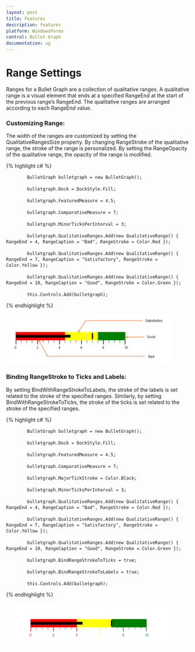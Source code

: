 ```yaml
---
layout: post
title: Features
description: features
platform: WindowsForms
control: Bullet Graph
documentation: ug
---
```


# Range Settings 

Ranges for a Bullet Graph are a collection of qualitative ranges. A qualitative range is a visual element that ends at a specified RangeEnd at the start of the previous range’s RangeEnd. The qualitative ranges are arranged according to each RangeEnd value.

### Customizing Range:

The width of the ranges are customized by setting the QualitativeRangesSize property. By changing RangeStroke of the qualitative range, the stroke of the range is personalized. By setting the RangeOpacity of the qualitative range, the opacity of the range is modified.

{% highlight c# %}

            BulletGraph bulletgraph = new BulletGraph();

            bulletgraph.Dock = DockStyle.Fill;            

            bulletgraph.FeaturedMeasure = 4.5;

            bulletgraph.ComparativeMeasure = 7;      

            bulletgraph.MinorTicksPerInterval = 3;

            bulletgraph.QualitativeRanges.Add(new QualitativeRange() { RangeEnd = 4, RangeCaption = "Bad", RangeStroke = Color.Red });

            bulletgraph.QualitativeRanges.Add(new QualitativeRange() { RangeEnd = 7, RangeCaption = "Satisfactory", RangeStroke = Color.Yellow });

            bulletgraph.QualitativeRanges.Add(new QualitativeRange() { RangeEnd = 10, RangeCaption = "Good", RangeStroke = Color.Green });            

            this.Controls.Add(bulletgraph);

{% endhighlight %}

![D:/Help UGs/BulletGraph/WF/BG_Elements.png](Features_images/Features_img7.png)

### Binding RangeStroke to Ticks and Labels:

By setting BindWithRangeStrokeToLabels, the stroke of the labels is set related to the stroke of the specified ranges. Similarly, by setting BindWithRangeStrokeToTicks, the stroke of the ticks is set related to the stroke of the specified ranges.

{% highlight c# %}

            BulletGraph bulletgraph = new BulletGraph();

            bulletgraph.Dock = DockStyle.Fill;

            bulletgraph.FeaturedMeasure = 4.5;

            bulletgraph.ComparativeMeasure = 7;

            bulletgraph.MajorTickStroke = Color.Black;

            bulletgraph.MinorTicksPerInterval = 3;

            bulletgraph.QualitativeRanges.Add(new QualitativeRange() { RangeEnd = 4, RangeCaption = "Bad", RangeStroke = Color.Red });

            bulletgraph.QualitativeRanges.Add(new QualitativeRange() { RangeEnd = 7, RangeCaption = "Satisfactory", RangeStroke = Color.Yellow });

            bulletgraph.QualitativeRanges.Add(new QualitativeRange() { RangeEnd = 10, RangeCaption = "Good", RangeStroke = Color.Green });  

			bulletgraph.BindRangeStrokeToTicks = true;

            bulletgraph.BindRangeStrokeToLabels = true;          

            this.Controls.Add(bulletgraph);

{% endhighlight %}

![](Features_images/Features_img8.png)

